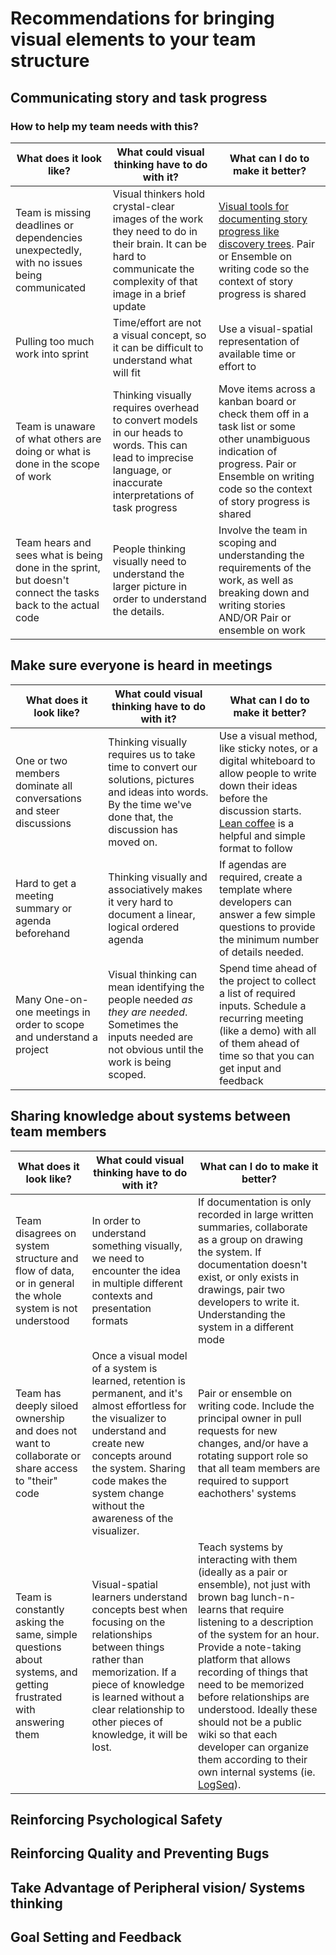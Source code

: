 # Recommendations for bringing visual elements to your team structure

## Communicating story and task progress
### How to help my team needs with this?
| What does it look like? | What could visual thinking have to do with it? | What can I do to make it better? |
| ----------- | ----------- | ----------- | 
| Team is missing deadlines or dependencies unexpectedly, with no issues being communicated | Visual thinkers hold crystal-clear images of the work they need to do in their brain. It can be hard to communicate the complexity of that image in a brief update | [Visual tools for documenting story progress like discovery trees](https://www.industriallogic.com/blog/discovery-trees/). Pair or Ensemble on writing code so the context of story progress is shared |
| Pulling too much work into sprint | Time/effort are not a visual concept, so it can be difficult to understand what will fit | Use a visual-spatial representation of available time or effort to  |
| Team is unaware of what others are doing or what is done in the scope of work | Thinking visually requires overhead to convert models in our heads to words. This can lead to imprecise language, or inaccurate interpretations of task progress | Move items across a kanban board or check them off in a task list or some other unambiguous indication of progress. Pair or Ensemble on writing code so the context of story progress is shared |
| Team hears and sees what is being done in the sprint, but doesn't connect the tasks back to the actual code | People thinking visually need to understand the larger picture in order to understand the details. | Involve the team in scoping and understanding the requirements of the work, as well as breaking down and writing stories AND/OR Pair or ensemble on work |

## Make sure everyone is heard in meetings
| What does it look like? | What could visual thinking have to do with it? | What can I do to make it better? |
| ----------- | ----------- | ----------- | 
| One or two members dominate all conversations and steer discussions | Thinking visually requires us to take time to convert our solutions, pictures and ideas into words. By the time we've done that, the discussion has moved on. | Use a visual method, like sticky notes, or a digital whiteboard to allow people to write down their ideas before the discussion starts. [Lean coffee](https://agilecoffee.com/leancoffee/) is a helpful and simple format to follow |
| Hard to get a meeting summary or agenda beforehand | Thinking visually and associatively makes it very hard to document a linear, logical ordered agenda | If agendas are required, create a template where developers can answer a few simple questions to provide the minimum number of details needed. |
| Many One-on-one meetings in order to scope and understand a project | Visual thinking can mean identifying the people needed _as they are needed_. Sometimes the inputs needed are not obvious until the work is being scoped. | Spend time ahead of the project to collect a list of required inputs. Schedule a recurring meeting (like a demo) with all of them ahead of time so that you can get input and feedback |

## Sharing knowledge about systems between team members
| What does it look like? | What could visual thinking have to do with it? | What can I do to make it better? |
| ----------- | ----------- | ----------- | 
| Team disagrees on system structure and flow of data, or in general the whole system is not understood | In order to understand something visually, we need to encounter the idea in multiple different contexts and presentation formats | If documentation is only recorded in large written summaries, collaborate as a group on drawing the system. If documentation doesn't exist, or only exists in drawings, pair two developers to write it. Understanding the system in a different mode |
| Team has deeply siloed ownership and does not want to collaborate or share access to "their" code | Once a visual model of a system is learned, retention is permanent, and it's almost effortless for the visualizer to understand and create new concepts around the system. Sharing code makes the system change without the awareness of the visualizer. | Pair or ensemble on writing code. Include the principal owner in pull requests for new changes, and/or have a rotating support role so that all team members are required to support eachothers' systems |
| Team is constantly asking the same, simple questions about systems, and getting frustrated with answering them | Visual-spatial learners understand concepts best when focusing on the relationships between things rather than memorization. If a piece of knowledge is learned without a clear relationship to other pieces of knowledge, it will be lost. | Teach systems by interacting with them (ideally as a pair or ensemble), not just with brown bag lunch-n-learns that require listening to a description of the system for an hour. Provide a note-taking platform that allows recording of things that need to be memorized before relationships are understood. Ideally these should not be a public wiki so that each developer can organize them according to their own internal systems (ie. [LogSeq](https://logseq.com/)). |

## Reinforcing Psychological Safety


## Reinforcing Quality and Preventing Bugs
## Take Advantage of Peripheral vision/ Systems thinking
## Goal Setting and Feedback
